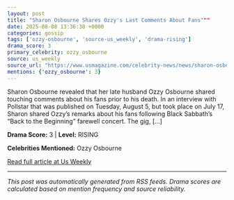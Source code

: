 ```yaml
---
layout: post
title: "Sharon Osbourne Shares Ozzy's Last Comments About Fans"""
date: 2025-08-08 13:36:38 +0000
categories: gossip
tags: ['ozzy-osbourne', 'source-us_weekly', 'drama-rising']
drama_score: 3
primary_celebrity: ozzy_osbourne
source: us_weekly
source_url: "https://www.usmagazine.com/celebrity-news/news/sharon-osbourne-reflects-on-ozzys-final-comments-about-fans/"""
mentions: {'ozzy_osbourne': 3}
---
```


Sharon Osbourne revealed that her late husband Ozzy Osbourne shared touching comments about his fans prior to his death. In an interview with Pollstar that was published on Tuesday, August 5, but took place on July 17, Sharon shared Ozzy’s remarks about his fans following Black Sabbath’s “Back to the Beginning” farewell concert. The gig, […]

**Drama Score:** 3 | **Level:** RISING

**Celebrities Mentioned:** Ozzy Osbourne

[Read full article at Us Weekly](https://www.usmagazine.com/celebrity-news/news/sharon-osbourne-reflects-on-ozzys-final-comments-about-fans/)

---
*This post was automatically generated from RSS feeds. Drama scores are calculated based on mention frequency and source reliability.*
